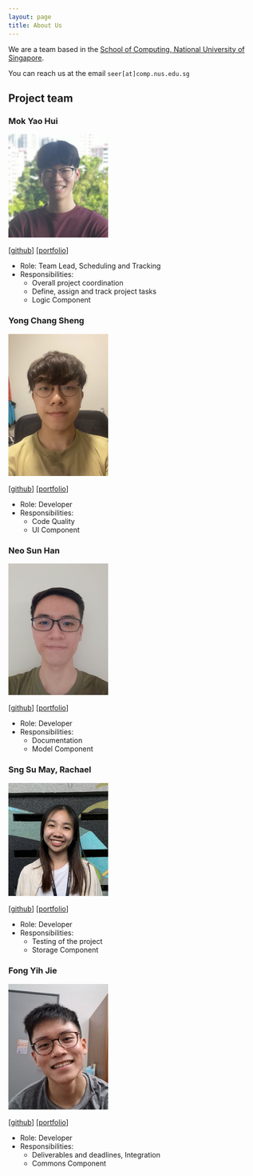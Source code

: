 ```yaml
---
layout: page
title: About Us
---
```


We are a team based in the [School of Computing, National University of Singapore](http://www.comp.nus.edu.sg).

You can reach us at the email `seer[at]comp.nus.edu.sg`

## Project team

### Mok Yao Hui

<img src="images/laxus2308.png" width="200px">

[[github](http://github.com/laxus2308)]
[[portfolio](team/laxus2308.md)]

* Role: Team Lead, Scheduling and Tracking
* Responsibilities: 
  - Overall project coordination
  - Define, assign and track project tasks
  - Logic Component

### Yong Chang Sheng

<img src="images/rycs2812.png" width="200px">

[[github](http://github.com/rycs2812)]
[[portfolio](team/rycs2812.md)]

* Role: Developer
* Responsibilities:
  * Code Quality
  * UI Component

### Neo Sun Han

<img src="images/neosunhan.png" width="200px">

[[github](http://github.com/neosunhan)]
[[portfolio](team/neosunhan.md)]

* Role: Developer
* Responsibilities:
  * Documentation
  * Model Component

### Sng Su May, Rachael

<img src="images/rachaelsng.png" width="200px">

[[github](http://github.com/rachaelsng)]
[[portfolio](team/rachaelsng.md)]

* Role: Developer
* Responsibilities:
  * Testing of the project
  * Storage Component

### Fong Yih Jie

<img src="images/fongyj.png" width="200px">

[[github](http://github.com/fongyj)]
[[portfolio](team/fongyj.md)]

* Role: Developer
* Responsibilities: 
  * Deliverables and deadlines, Integration
  * Commons Component
